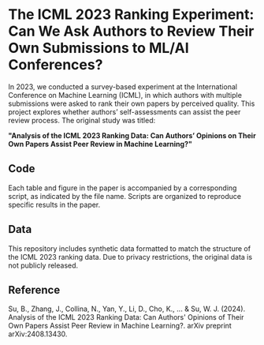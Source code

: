# The ICML 2023 Ranking Experiment: Can We Ask Authors to Review Their Own Submissions to ML/AI Conferences?

In 2023, we conducted a survey-based experiment at the International Conference on Machine Learning (ICML), in which authors with multiple submissions were asked to rank their own papers by perceived quality. This project explores whether authors’ self-assessments can assist the peer review process. The original study was titled:

**"Analysis of the ICML 2023 Ranking Data: Can Authors’ Opinions on Their Own Papers Assist Peer Review in Machine Learning?"**

## Code

Each table and figure in the paper is accompanied by a corresponding script, as indicated by the file name. Scripts are organized to reproduce specific results in the paper.

## Data

This repository includes synthetic data formatted to match the structure of the ICML 2023 ranking data. Due to privacy restrictions, the original data is not publicly released.

## Reference
Su, B., Zhang, J., Collina, N., Yan, Y., Li, D., Cho, K., ... & Su, W. J. (2024). Analysis of the ICML 2023 Ranking Data: Can Authors' Opinions of Their Own Papers Assist Peer Review in Machine Learning?. arXiv preprint arXiv:2408.13430.

